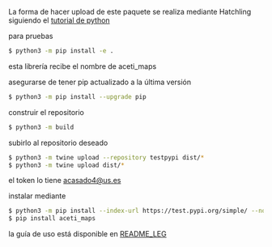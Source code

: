 La forma de hacer upload de este paquete se realiza mediante Hatchling siguiendo el [tutorial de python](https://packaging.python.org/en/latest/tutorials/packaging-projects/)

para pruebas

```bash
$ python3 -m pip install -e .
```


esta librería recibe el nombre de aceti_maps

asegurarse de tener pip actualizado a la última versión
```bash
$ python3 -m pip install --upgrade pip
```
construir el repositorio
```bash
$ python3 -m build
```

subirlo al repositorio deseado
```bash
$ python3 -m twine upload --repository testpypi dist/*
$ python3 -m twine upload dist/*
```
el token lo tiene acasado4@us.es



instalar mediante
```bash
$ python3 -m pip install --index-url https://test.pypi.org/simple/ --no-deps aceti_maps
$ pip install aceti_maps
```

la guía de uso está disponible en [README_LEG](./README_LEG.md)
